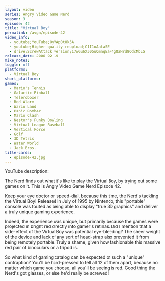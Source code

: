 ```yaml
---
layout: video
series: Angry Video Game Nerd
season: 3
episode: 42
title: "Virtual Boy"
permalink: /avgn/episode-42
video_info:
  - youtube;YouTube;OyVAp0tOk5A
  - youtube;Higher quality reupload;C1I1oAataSE
  - drive;ScrewAttack version;17wGu6X305uQmnqEaP4gQaHrd8OdcMbLG
release_date: 2008-02-19
mike_notes:
toggle: off
platforms:
  - Virtual Boy
short_platforms:
games:
  - Mario's Tennis
  - Galactic Pinball
  - Teleroboxer
  - Red Alarm
  - Wario Land
  - Panic Bomber
  - Mario Clash
  - Nestor's Funky Bowling
  - Virtual League Baseball
  - Vertical Force
  - Golf
  - 3D Tetris
  - Water World
  - Jack Bros.
title-cards:
  - episode-42.jpg
---
```


<p class="yt-description">YouTube description:</p>

The Nerd finds out what it's like to play the Virtual Boy, by trying out some games on it. This is Angry Video Game Nerd Episode 42.

Keep your eye doctor on speed-dial, because this time, the Nerd's tackling the Virtual Boy! Released in July of 1995 by Nintendo, this "portable" console was touted as being able to display "true 3D graphics" and deliver a truly unique gaming experience.

Indeed, the experience was unique, but primarily because the games were projected in bright red directly into gamer's retinas. Did I mention that a side-effect of the Virtual Boy was potential eye-bleeding? The sheer weight of the device and lack of any sort of head-strap also prevented it from being remotely portable. Truly a shame, given how fashionable this massive red pair of binoculars on a tripod is.

So what kind of gaming catalog can be expected of such a "unique" contraption? You'll be hard-pressed to tell all 12 of them apart, because no matter which game you choose, all you'll be seeing is red. Good thing the Nerd's got glasses, or else he'd really be screwed!